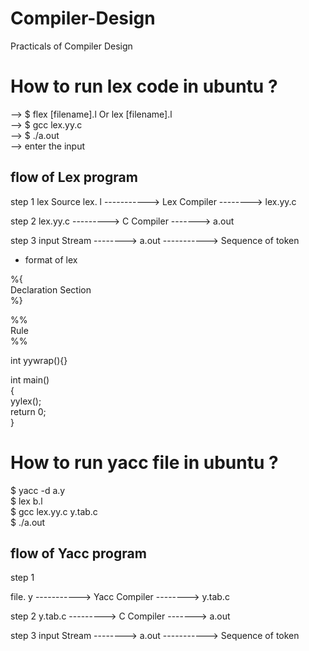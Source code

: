 # Compiler-Design
Practicals of Compiler Design


<h1>How to run lex code in ubuntu ? </h1>
    <p>--> $ flex [filename].l Or lex [filename].l <br/>
    --> $ gcc lex.yy.c<br/>
    --> $ ./a.out<br/>
    --> enter the input
    </p>
    
 <h2> flow of Lex program </h2>
 <p>
    step 1   
  lex Source 
lex. l  -----------> Lex Compiler --------> lex.yy.c

step 2 
lex.yy.c ---------> C Compiler -------> a.out

step 3 
input Stream --------> a.out -----------> Sequence of token



* format of lex 

%{<br/>
    Declaration Section<br/>
%}<br/>

%%<br/>
    Rule<br/>
%%<br/>

int yywrap(){}<br/>

int main()<br/>
{<br/>
    yylex();<br/>
    return 0;<br/>
}<br/>
 </p>
 
<h1>How to run yacc file in ubuntu ? </h1>
 <p>
 $ yacc -d a.y<br/>
 $ lex b.l<br/> 
 $ gcc lex.yy.c y.tab.c<br/>
 $ ./a.out<br/>
 </p>
 
  <h2> flow of Yacc program </h2>
 <p>
    step 1   
 
file. y  -----------> Yacc Compiler --------> y.tab.c

step 2 
y.tab.c ---------> C Compiler -------> a.out

step 3 
input Stream --------> a.out -----------> Sequence of token
 
</p>

